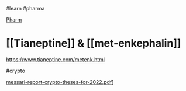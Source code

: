 #learn #pharma

[Pharm](Pharm)

# [[Tianeptine]] & [[met-enkephalin]]
https://www.tianeptine.com/metenk.html

#crypto 

[messari-report-crypto-theses-for-2022.pdf](https://messari.io/pdf/messari-report-crypto-theses-for-2022.pdf)]

